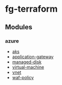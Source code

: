 # fg-terraform

## Modules

<!-- BEGIN_MODULE_LINKS -->
### azure

- [aks](https://github.com/atoscerebro/fg-terraform/tree/master/modules/azure/aks)
- [application-gateway](https://github.com/atoscerebro/fg-terraform/tree/master/modules/azure/application-gateway)
- [managed-disk](https://github.com/atoscerebro/fg-terraform/tree/master/modules/azure/managed-disk)
- [virtual-machine](https://github.com/atoscerebro/fg-terraform/tree/master/modules/azure/virtual-machine)
- [vnet](https://github.com/atoscerebro/fg-terraform/tree/master/modules/azure/vnet)
- [waf-policy](https://github.com/atoscerebro/fg-terraform/tree/master/modules/azure/waf-policy)
<!-- END_MODULE_LINKS -->
